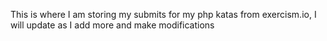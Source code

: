 This is where I am storing my submits for my php katas from exercism.io, I will update as I add more and make modifications